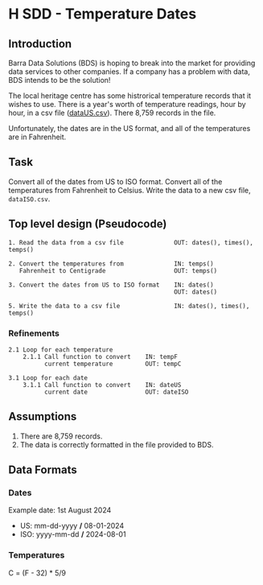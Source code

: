 # H SDD - Temperature Dates


## Introduction

Barra Data Solutions (BDS) is hoping to break into the market for providing data services to other companies.  If a company has a problem with data, BDS intends to be the solution!

The local heritage centre has some histrorical temperature records that it wishes to use.  There is a year's worth of temperature readings, hour by hour, in a csv file ([dataUS.csv](assets/dataUS.csv "Download file")).  There 8,759 records in the file.

Unfortunately, the dates are in the US format, and all of the temperatures are in Fahrenheit.


## Task

Convert all of the dates from US to ISO format.  Convert all of the temperatures from Fahrenheit to Celsius.  Write the data to a new csv file, `dataISO.csv`.


## Top level design (Pseudocode)

```
1. Read the data from a csv file              OUT: dates(), times(), temps()

2. Convert the temperatures from              IN: temps()
   Fahrenheit to Centigrade                   OUT: temps()  
   
3. Convert the dates from US to ISO format    IN: dates()
                                              OUT: dates()

5. Write the data to a csv file               IN: dates(), times(), temps()
```


### Refinements

```
2.1 Loop for each temperature
    2.1.1 Call function to convert    IN: tempF
	      current temperature         OUT: tempC

3.1 Loop for each date
    3.1.1 Call function to convert    IN: dateUS
	      current date                OUT: dateISO
```


## Assumptions

1. There are 8,759 records.
2. The data is correctly formatted in the file provided to BDS.


## Data Formats

### Dates

Example date: 1st August 2024

* US: mm-dd-yyyy __/__ 08-01-2024
* ISO: yyyy-mm-dd __/__ 2024-08-01

### Temperatures

C = (F - 32) * 5/9
